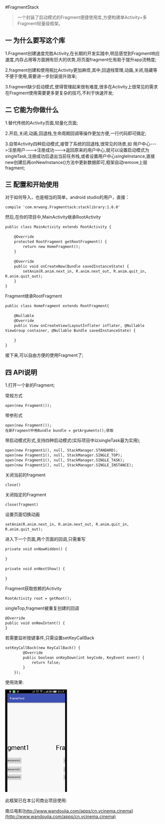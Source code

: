 #FragmentStack


>一个封装了启动模式的Fragment便捷使用库,方便构建单Activity+多Fragment轻量级框架。

## 一 为什么要写这个库

1.Fragment创建速度完胜Activity,在长期的开发实践中,明显感觉到Fragment响应速度,内存占用等方面拥有巨大的优势,将页面fragment化有助于提升app流畅度;

2.fragment创建和使用相比Activity更加麻烦,其中,回退栈管理,动画,关闭,隐藏等不便于使用,需要进一步封装提升效率;

3.fragment缺少启动模式,使得管理起来很有难度,很多在Activity上很常见的需求在Fragment使用需要更多更复杂的技巧,不利于快速开发;

## 二 它能为你做什么

1.替代传统的Activity页面,轻量化页面;

2.开启,关闭,动画,回退栈,生命周期回调等操作更加方便,一行代码即可搞定;

3.自带Activity四种启动模式,接管了系统的回退栈,很常见的场景,如 用户中心--->注册用户--->注册成功--->返回原来的用户中心,就可以设置启动模式为singleTask,注册成功后退出当前任务栈,或者设置用户中心singleInstance,直接new创建后再onNewInstance()方法中更新数据即可,框架自动remove上层fragment;


## 三 配置和开始使用

对于如何导入，也是相当的简单，android studio的用户，直接：

	compile 'com.mrwang.Fragmenttack:stacklibrary:1.0.0'

然后,在你的项目中,MainActivity继承RootActivity


	public class MainActivity extends RootActivity {

	    @Override
	    protected RootFragment getRootFragment() {
	        return new HomeFragment();
	    }

	    @Override
	    public void onCreateNow(Bundle savedInstanceState) {
	        setAnim(R.anim.next_in, R.anim.next_out, R.anim.quit_in, R.anim.quit_out);
	    }
	}


Fragment继承RootFragment

	public class HomeFragment extends RootFragment{

	    @Nullable
	    @Override
	    public View onCreateView(LayoutInflater inflater, @Nullable ViewGroup container, @Nullable Bundle savedInstanceState) {
	
	    }
	}


接下来,可以自由方便的使用Fragment了;



## 四 API说明
1.打开一个新的Fragment;

常规方式
	
	open(new Fragment());

带参形式

	open(new Fragment());
	在新Fragment中用Bundle bundle = getArguments();获取

带启动模式形式,支持四种启动模式(实际项目中以singleTask最为实用);

	open(new Fragment1(), null, StackManager.STANDARD);
	open(new Fragment1(), null, StackManager.SINGLE_TOP);
	open(new Fragment1(), null, StackManager.SINGLE_TASK);
	open(new Fragment1(), null, StackManager.SINGLE_INSTANCE);


关闭当前的fragment

    close()

关闭指定的Fragment

	close(fragment)


设置页面切换动画
	
	setAnim(R.anim.next_in, R.anim.next_out, R.anim.quit_in, R.anim.quit_out);

进入下一个页面,两个页面的回调,只需重写
	
	private void onNowHidden() {

    }

	private void onNextShow() {

    }

Fragment获取依赖的Activity

	RootActivity root = getRoot();

singleTop,fragment被重复创建的回调
	
	@Override
    public void onNewIntent() {
    }

若需要监听按键事件,只需设置setKeyCallBack

	setKeyCallBack(new KeyCallBack() {
            @Override
            public boolean onKeyDown(int keyCode, KeyEvent event) {
                return false;
            }
        });


使用效果:

<img src="play.gif"/>

此框架已在本公司商业项目使用:

南瓜电影[http://www.wandoujia.com/apps/cn.vcinema.cinema](http://www.wandoujia.com/apps/cn.vcinema.cinema)
	
	
